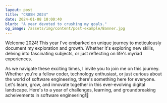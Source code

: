```yaml
---
layout: post
title: "CRUSH 2024"
date: 2024-01-08 10:00:40
blurb: "A year devoted to crushing my goals."
og_image: /assets/img/content/post-example/Banner.jpg
---
```


Welcome 2024! This year I've embarked on unique journey to meticulously
document my exploration and growth. Whether it's exploring new skills, delving
into fascinating subjects, or just reflecting on life's myriad experiences.

As we navigate these exciting times, I invite you to join me on this journey.
Whether you're a fellow coder, technology enthusiast, or just curious about the world
of software engineering, there's something here for everyone. Let's learn, grow,
and innovate together in this ever-evolving digital landscape. Here's to a year
of challenges, learning, and groundbreaking acheivements in software engineering!🍻
